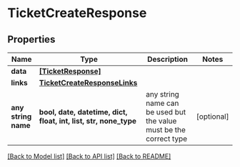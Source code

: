 # TicketCreateResponse


## Properties
Name | Type | Description | Notes
------------ | ------------- | ------------- | -------------
**data** | [**[TicketResponse]**](TicketResponse.md) |  | 
**links** | [**TicketCreateResponseLinks**](TicketCreateResponseLinks.md) |  | 
**any string name** | **bool, date, datetime, dict, float, int, list, str, none_type** | any string name can be used but the value must be the correct type | [optional]

[[Back to Model list]](../README.md#documentation-for-models) [[Back to API list]](../README.md#documentation-for-api-endpoints) [[Back to README]](../README.md)


